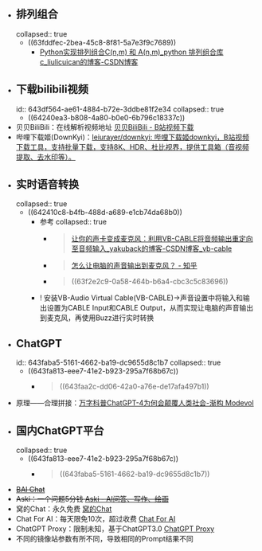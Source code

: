 - ## 排列组合
  collapsed:: true
	- ((63fddfec-2bea-45c8-8f81-5a7e3f9c7689))
		- [Python实现排列组合C(n,m) 和 A(n,m)_python 排列组合库c_liulicuican的博客-CSDN博客](https://blog.csdn.net/liulicuican/article/details/102498583)
- ## 下载bilibili视频
  id:: 643df564-ae61-4884-b72e-3ddbe81f2e34
  collapsed:: true
	- ((64240ea3-b808-4a80-b0e0-6b796c18337c))
- 贝贝BiliBili：在线解析视频地址 [贝贝BiliBili - B站视频下载](https://xbeibeix.com/api/bilibili/)
- 哔哩下载姬(DownKyi)：[leiurayer/downkyi: 哔哩下载姬downkyi，B站视频下载工具，支持批量下载，支持8K、HDR、杜比视界，提供工具箱（音视频提取、去水印等）。](https://github.com/leiurayer/downkyi)
- ## 实时语音转换
  collapsed:: true
	- ((642410c8-b4fb-488d-a689-e1cb74da68b0))
		- 参考
		  collapsed:: true
			- > [让你的声卡变成麦克风：利用VB-CABLE将音频输出重定向至音频输入_yakuback的博客-CSDN博客_vb-cable](https://blog.csdn.net/yakuaback/article/details/104507214)
			- >[怎么让电脑的声音输出到麦克风？ - 知乎](https://www.zhihu.com/question/38719529)
			- > ((63f2e2c9-0a58-464b-b6a4-cbc3c5c83696))
		- ! 安装VB-Audio Virtual Cable(VB-CABLE)->声音设置中将输入和输出设置为CABLE Input和CABLE Output，从而实现让电脑的声音输出到麦克风，再使用Buzz进行实时转换
- ## ChatGPT
  id:: 643faba5-5161-4662-ba19-dc9655d8c1b7
  collapsed:: true
	- ((643fa813-eee7-41e2-b923-295a7f68b67c))
		- > ((643faa2c-dd06-42a0-a76e-de17afa497b1))
- 原理——合理拼接：[万字科普ChatGPT-4为何会颠覆人类社会-渐构 Modevol](https://www.modevol.com/episode/clf9d5kni0zo301mm6tkl9t87)
- ## 国内ChatGPT平台
  collapsed:: true
	- ((643fa813-eee7-41e2-b923-295a7f68b67c))
		- > ((643faba5-5161-4662-ba19-dc9655d8c1b7))
- ~~[BAI Chat](https://chatbot.theb.ai/#/chat/1002)~~
- ~~Aski：一个问题5分钱 [Aski - AI问答、写作、绘画](https://aski.ai/)~~
- 窝的Chat：永久免费 [窝的Chat](https://www.kelongwo.com/Resource_function/chatgpt/)
- Chat For AI：每天限免10次，超过收费 [Chat For AI](https://chatforai.cc/)
- ChatGPT Proxy：限制未知，基于ChatGPT3.0 [ChatGPT Proxy](https://chatgptproxy.me/#/)
- 不同的镜像站参数有所不同，导致相同的Prompt结果不同